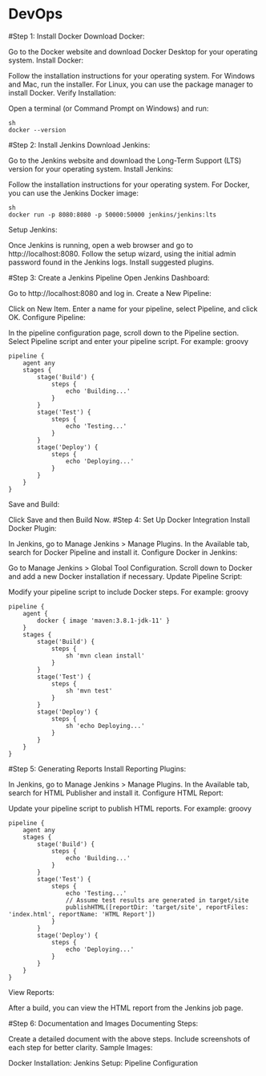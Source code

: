 # DevOps
#Step 1: Install Docker
Download Docker:

Go to the Docker website and download Docker Desktop for your operating system.
Install Docker:

Follow the installation instructions for your operating system.
For Windows and Mac, run the installer.
For Linux, you can use the package manager to install Docker.
Verify Installation:

Open a terminal (or Command Prompt on Windows) and run:
```
sh
docker --version
```

#Step 2: Install Jenkins
Download Jenkins:

Go to the Jenkins website and download the Long-Term Support (LTS) version for your operating system.
Install Jenkins:

Follow the installation instructions for your operating system.
For Docker, you can use the Jenkins Docker image:
```
sh
docker run -p 8080:8080 -p 50000:50000 jenkins/jenkins:lts
```
Setup Jenkins:

Once Jenkins is running, open a web browser and go to http://localhost:8080.
Follow the setup wizard, using the initial admin password found in the Jenkins logs.
Install suggested plugins.

#Step 3: Create a Jenkins Pipeline
Open Jenkins Dashboard:

Go to http://localhost:8080 and log in.
Create a New Pipeline:

Click on New Item.
Enter a name for your pipeline, select Pipeline, and click OK.
Configure Pipeline:

In the pipeline configuration page, scroll down to the Pipeline section.
Select Pipeline script and enter your pipeline script. For example:
groovy
```
pipeline {
    agent any
    stages {
        stage('Build') {
            steps {
                echo 'Building...'
            }
        }
        stage('Test') {
            steps {
                echo 'Testing...'
            }
        }
        stage('Deploy') {
            steps {
                echo 'Deploying...'
            }
        }
    }
}
```
Save and Build:

Click Save and then Build Now.
#Step 4: Set Up Docker Integration
Install Docker Plugin:

In Jenkins, go to Manage Jenkins > Manage Plugins.
In the Available tab, search for Docker Pipeline and install it.
Configure Docker in Jenkins:

Go to Manage Jenkins > Global Tool Configuration.
Scroll down to Docker and add a new Docker installation if necessary.
Update Pipeline Script:

Modify your pipeline script to include Docker steps. For example:
groovy
```
pipeline {
    agent {
        docker { image 'maven:3.8.1-jdk-11' }
    }
    stages {
        stage('Build') {
            steps {
                sh 'mvn clean install'
            }
        }
        stage('Test') {
            steps {
                sh 'mvn test'
            }
        }
        stage('Deploy') {
            steps {
                sh 'echo Deploying...'
            }
        }
    }
}
```
#Step 5: Generating Reports
Install Reporting Plugins:

In Jenkins, go to Manage Jenkins > Manage Plugins.
In the Available tab, search for HTML Publisher and install it.
Configure HTML Report:

Update your pipeline script to publish HTML reports. For example:
groovy
```
pipeline {
    agent any
    stages {
        stage('Build') {
            steps {
                echo 'Building...'
            }
        }
        stage('Test') {
            steps {
                echo 'Testing...'
                // Assume test results are generated in target/site
                publishHTML([reportDir: 'target/site', reportFiles: 'index.html', reportName: 'HTML Report'])
            }
        }
        stage('Deploy') {
            steps {
                echo 'Deploying...'
            }
        }
    }
}
```
View Reports:

After a build, you can view the HTML report from the Jenkins job page.

#Step 6: Documentation and Images
Documenting Steps:

Create a detailed document with the above steps.
Include screenshots of each step for better clarity.
Sample Images:

Docker Installation:
Jenkins Setup:
Pipeline Configuration
